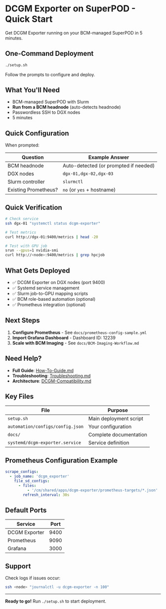 # DCGM Exporter on SuperPOD - Quick Start

Get DCGM Exporter running on your BCM-managed SuperPOD in 5 minutes.

## One-Command Deployment

```bash
./setup.sh
```

Follow the prompts to configure and deploy.

## What You'll Need

- BCM-managed SuperPOD with Slurm
- **Run from a BCM headnode** (auto-detects headnode)
- Passwordless SSH to DGX nodes
- 5 minutes

## Quick Configuration

When prompted:

| Question | Example Answer |
|----------|----------------|
| BCM headnode | Auto-detected (or prompted if needed) |
| DGX nodes | `dgx-01,dgx-02,dgx-03` |
| Slurm controller | `slurmctl` |
| Existing Prometheus? | `no` (or `yes` + hostname) |

## Quick Verification

```bash
# Check service
ssh dgx-01 "systemctl status dcgm-exporter"

# Test metrics
curl http://dgx-01:9400/metrics | head -20

# Test with GPU job
srun --gpus=1 nvidia-smi
curl http://<node>:9400/metrics | grep hpcjob
```

## What Gets Deployed

- ✅ DCGM Exporter on DGX nodes (port 9400)
- ✅ Systemd service management
- ✅ Slurm job-to-GPU mapping scripts
- ✅ BCM role-based automation (optional)
- ✅ Prometheus integration (optional)

## Next Steps

1. **Configure Prometheus** - See `docs/prometheus-config-sample.yml`
2. **Import Grafana Dashboard** - Dashboard ID: 12239
3. **Scale with BCM Imaging** - See `docs/BCM-Imaging-Workflow.md`

## Need Help?

- **Full Guide**: [How-To-Guide.md](docs/How-To-Guide.md)
- **Troubleshooting**: [Troubleshooting.md](docs/Troubleshooting.md)
- **Architecture**: [DCGM-Compatibility.md](docs/DCGM-Compatibility.md)

## Key Files

| File | Purpose |
|------|---------|
| `setup.sh` | Main deployment script |
| `automation/configs/config.json` | Your configuration |
| `docs/` | Complete documentation |
| `systemd/dcgm-exporter.service` | Service definition |

## Prometheus Configuration Example

```yaml
scrape_configs:
  - job_name: 'dcgm_exporter'
    file_sd_configs:
      - files:
          - '/cm/shared/apps/dcgm-exporter/prometheus-targets/*.json'
        refresh_interval: 30s
```

## Default Ports

| Service | Port |
|---------|------|
| DCGM Exporter | 9400 |
| Prometheus | 9090 |
| Grafana | 3000 |

## Support

Check logs if issues occur:
```bash
ssh <node> "journalctl -u dcgm-exporter -n 100"
```

---

**Ready to go!** Run `./setup.sh` to start deployment.

